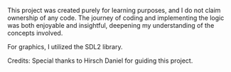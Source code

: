 This project was created purely for learning purposes, and I do not claim ownership of any code. The journey of coding and implementing the logic was both enjoyable and insightful, deepening my understanding of the concepts involved.

For graphics, I utilized the SDL2 library.

Credits: Special thanks to Hirsch Daniel for guiding this project.
